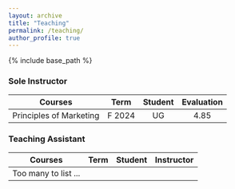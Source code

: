 ```yaml
---
layout: archive
title: "Teaching"
permalink: /teaching/
author_profile: true
---
```


{% include base_path %}

### Sole Instructor

| Courses                 | Term   | Student | Evaluation |
|:-----------------------:|:------:|:-------:|:----------:|
| Principles of Marketing | F 2024 |   UG    |    4.85    |

### Teaching Assistant

| Courses                 | Term   | Student | Instructor |
|:-----------------------:|:------:|:-------:|:----------:|
| Too many to list ...    |        |         |            |